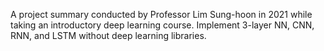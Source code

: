 A project summary conducted by Professor Lim Sung-hoon in 2021 while taking an introductory deep learning course.
Implement 3-layer NN, CNN, RNN, and LSTM without deep learning libraries.
